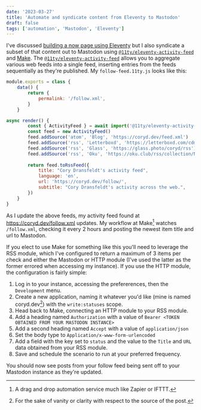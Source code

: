 ```yaml
---
date: '2023-03-27'
title: 'Automate and syndicate content from Eleventy to Mastodon'
draft: false
tags: ['automation', 'Mastodon', 'Eleventy']
---
```


I've discussed [building a now page using Eleventy](/posts/2023/building-my-now-page-using-eleventy/) but I also syndicate a subset of that content out to Mastodon using [`@11ty/eleventy-activity-feed`](https://www.npmjs.com/package/@11ty/eleventy-activity-feed) and [Make](https://make.com).<!-- excerpt --> The [`@11ty/eleventy-activity-feed`](https://www.npmjs.com/package/@11ty/eleventy-activity-feed) allows you to aggregate various web feeds into a single feed, inserting entries from the feeds sequentially as they're published. My `follow-feed.11ty.js`  looks like this:

```javascript
module.exports = class {
	data() {
		return {
			permalink: '/follow.xml',
		}
	}

async render() {
		const { ActivityFeed } = await import('@11ty/eleventy-activity-feed')
		const feed = new ActivityFeed()
		feed.addSource('atom', 'Blog', 'https://coryd.dev/feed.xml')
		feed.addSource('rss', 'Letterboxd', 'https://letterboxd.com/cdme/rss')
		feed.addSource('rss', 'Glass', 'https://glass.photo/coryd/rss')
		feed.addSource('rss', 'Oku', 'https://oku.club/rss/collection/NvEmF')
		
		return feed.toRssFeed({
			title: "Cory Dransfeldt's activity feed",
			language: 'en',
			url: 'https://coryd.dev/follow/',
			subtitle: "Cory Dransfeldt's activity across the web.",
		})
	}
}
```

As I update the above feeds, my activity feed found at <https://coryd.dev/follow.xml> updates. My workflow at Make[^1] watches `/follow.xml`, checking it every 2 hours and posting the newest item title and url to Mastodon.

If you elect to use Make for something like this you'll need to leverage the RSS module, which I've configured to return a maximum of 3 items per check and either the Mastodon or HTTP module (I've used the latter as the former errored when accessing my instance). If you use the HTTP module, the configuration is fairly simple:

1. Log in to your instance, accessing the prefererences, then the `Development` menu.
2. Create a new application, naming it whatever you'd like (mine is named coryd.dev[^2]) with the `write:statuses` scope.
3. Head back to Make, connecting an HTTP module to your RSS module.
4. Add a heading named `Authorization` with a value of `Bearer <TOKEN OBTAINED FROM YOUR MASTODON INSTANCE>`
5. Add a second heading named `Accept` with a value of `application/json`
6. Set the body type to `Application/x-www-form-urlencoded`
7. Add a field with the key set to `status` and the value to the `Title` and `URL` data obtained from your RSS module.
8. Save and schedule the scenario to run at your preferred frequency.

You should now see posts from your follow feed being sent off to your Mastodon instance as they're updated.

[^1]: A drag and drop automation service much like Zapier or IFTTT.
[^2]: For the sake of vanity or clarity with respect to the source of the post.